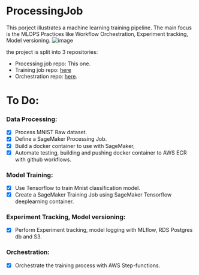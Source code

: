 # ProcessingJob
This porject illustrates a machine learning training pipeline. The main focus is the MLOPS Practices like Workflow Orchestration, Experiment tracking, Model versioning.
![image](https://github.com/Abd-elr4hman/ProcessingJob/assets/87248009/26f107c3-0df3-48fe-a0e2-a09c86294e05)




the project is split into 3 repositories:
* Processing job repo: This one.
* Training job repo: [here](https://github.com/Abd-elr4hman/TrainingJob)
* Orchestration repo: [here](https://github.com/Abd-elr4hman/ML-Training-Pipeline).
# To Do:
### Data Processing:
* [x] Process MNIST Raw dataset.
* [x] Define a SageMaker Processing Job.
* [x] Build a docker container to use with SageMaker,
* [x] Automate testing, building and pushing docker container to AWS ECR with github workflows.
### Model Training:
* [x] Use Tensorflow to train Mnist classification model.
* [x] Create a SageMaker Training Job using SageMaker Tensorflow deeplearning container.
### Experiment Tracking, Model versioning:
* [x] Perform Experiment tracking, model logging with MLflow, RDS Postgres db and S3.
### Orchestration:
* [x] Orchestrate the training process with AWS Step-functions.
